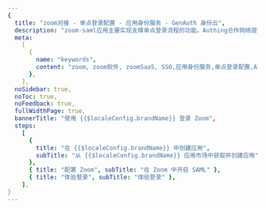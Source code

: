 ```yaml
---
{
  title: "zoom对接 - 单点登录配置 - 应用身份服务 - GenAuth 身份云",
  description: "zoom-saml应用主要实现支撑单点登录流程的功能。Authing合作网络提供 zoom对接，单点登录，SSO，实现应用的快捷登录、免密登录，提升员工办公体验、增强用户体验，增强企业数字化服务水平。",
  meta:
    [
      {
        name: "keywords",
        content: "zoom, zoom软件, zoomSaaS, SSO,应用身份服务,单点登录配置,Authing身份云",
      },
    ],
  noSidebar: true,
  noToc: true,
  noFeedback: true,
  fullWidthPage: true,
  bannerTitle: "使用 {{$localeConfig.brandName}} 登录 Zoom",
  steps:
    [
      {
        title: "在 {{$localeConfig.brandName}} 中创建应用",
        subTitle: "从 {{$localeConfig.brandName}} 应用市场中获取并创建应用",
      },
      { title: "配置 Zoom", subTitle: "在 Zoom 中开启 SAML" },
      { title: "体验登录", subTitle: "体验登录" },
    ],
}
---
```


<IntegrationDetail/>
